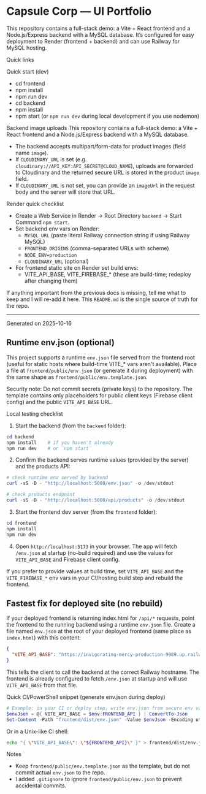 # Capsule Corp — UI Portfolio

This repository contains a full-stack demo: a Vite + React frontend and a Node.js/Express backend with a MySQL database. It’s configured for easy deployment to Render (frontend + backend) and can use Railway for MySQL hosting.

Quick links

Quick start (dev)
  - cd frontend
  - npm install
  - npm run dev
  - cd backend
  - npm install
  - npm start (or `npm run dev` during local development if you use nodemon)


  Backend image uploads
This repository contains a full-stack demo: a Vite + React frontend and a Node.js/Express backend with a MySQL database.
  - The backend accepts multipart/form-data for product images (field name `image`).
  - If `CLOUDINARY_URL` is set (e.g. `cloudinary://API_KEY:API_SECRET@CLOUD_NAME`), uploads are forwarded to Cloudinary and the returned secure URL is stored in the product `image` field.
  - If `CLOUDINARY_URL` is not set, you can provide an `imageUrl` in the request body and the server will store that URL.


Render quick checklist
- Create a Web Service in Render → Root Directory `backend` → Start Command `npm start`.
- Set backend env vars on Render:
  - `MYSQL_URL` (paste literal Railway connection string if using Railway MySQL)
  - `FRONTEND_ORIGINS` (comma-separated URLs with scheme)
  - `NODE_ENV=production`
  - `CLOUDINARY_URL` (optional)
- For frontend static site on Render set build envs:
  - VITE_API_BASE, VITE_FIREBASE_* (these are build-time; redeploy after changing them)

If anything important from the previous docs is missing, tell me what to keep and I will re-add it here. This `README.md` is the single source of truth for the repo.

---
Generated on 2025-10-16

## Runtime env.json (optional)

This project supports a runtime `env.json` file served from the frontend root (useful for static hosts where build-time VITE_* vars aren't available). Place a file at `frontend/public/env.json` (or generate it during deployment) with the same shape as `frontend/public/env.template.json`.

Security note: Do not commit secrets (private keys) to the repository. The template contains only placeholders for public client keys (Firebase client config) and the public `VITE_API_BASE` URL.

Local testing checklist
1. Start the backend (from the `backend` folder):

```powershell
cd backend
npm install    # if you haven't already
npm run dev    # or `npm start`
```

2. Confirm the backend serves runtime values (provided by the server) and the products API:

```powershell
# check runtime env served by backend
curl -sS -D - "http://localhost:5000/env.json" -o /dev/stdout

# check products endpoint
curl -sS -D - "http://localhost:5000/api/products" -o /dev/stdout
```

3. Start the frontend dev server (from the `frontend` folder):

```powershell
cd frontend
npm install
npm run dev
```

4. Open `http://localhost:5173` in your browser. The app will fetch `/env.json` at startup (no-build required) and use the values for `VITE_API_BASE` and Firebase client config.

If you prefer to provide values at build time, set `VITE_API_BASE` and the `VITE_FIREBASE_*` env vars in your CI/hosting build step and rebuild the frontend.

Fastest fix for deployed site (no rebuild)
---------------------------------------
If your deployed frontend is returning index.html for `/api/*` requests, point the frontend to the running backend using a runtime `env.json` file. Create a file named `env.json` at the root of your deployed frontend (same place as `index.html`) with this content:

```json
{
  "VITE_API_BASE": "https://invigorating-mercy-production-9989.up.railway.app"
}
```

This tells the client to call the backend at the correct Railway hostname. The frontend is already configured to fetch `/env.json` at startup and will use `VITE_API_BASE` from that file.

Quick CI/PowerShell snippet (generate env.json during deploy)

```powershell
# Example: in your CI or deploy step, write env.json from secure env var FRONTEND_API
$envJson = @{ VITE_API_BASE = $env:FRONTEND_API } | ConvertTo-Json
Set-Content -Path "frontend/dist/env.json" -Value $envJson -Encoding utf8
```

Or in a Unix-like CI shell:

```sh
echo "{ \"VITE_API_BASE\": \"${FRONTEND_API}\" }" > frontend/dist/env.json
```

Notes
- Keep `frontend/public/env.template.json` as the template, but do not commit actual `env.json` to the repo.
- I added `.gitignore` to ignore `frontend/public/env.json` to prevent accidental commits.
